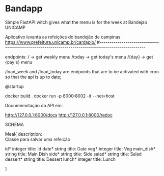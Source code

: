 # Bandapp
Simple FastAPI witch gives what the menu is for the week at Bandejao  UNICAMP

Aplicativo levanta as refeições do bandejão de campinas <https://www.prefeitura.unicamp.br/cardapio/>
#-----------------------------------------------------------------------------------------------------


endpoints:
/ -> get weekly menu
/today -> get today's menu
/{day} -> get {day's} menu


/load_week and /load_today are endpoints that are to be activated with cron so that the api is up to date;



@startup

docker build .
docker run -p 8000:8002 -it --net=host <dockerHash>
  
  
  Documemntação da API em:
  
  http://127.0.0.1:8000/docs
  http://127.0.0.1:8000/redoc


SCHEMA
  
  Meal{
description:	
Classe para salvar uma refeição

id*	integer
title: Id
date*	string
title: Date
veg*	integer
title: Veg
main_dish*	string
title: Main Dish
side*	string
title: Side
salad*	string
title: Salad
dessert*	string
title: Dessert
lunch*	integer
title: Lunch
 
}
